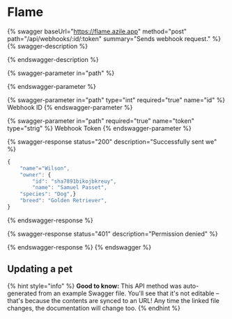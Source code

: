# Flame



{% swagger baseUrl="https://flame.azile.app" method="post" path="/api/webhooks/:id/:token" summary="Sends webhook request." %}
{% swagger-description %}

{% endswagger-description %}

{% swagger-parameter in="path" %}

{% endswagger-parameter %}

{% swagger-parameter in="path" type="int" required="true" name="id" %}
Webhook ID
{% endswagger-parameter %}

{% swagger-parameter in="path" required="true" name="token" type="strig" %}
Webhook Token
{% endswagger-parameter %}

{% swagger-response status="200" description="Successfully sent we" %}
```javascript
{
    "name"="Wilson",
    "owner": {
        "id": "sha7891bikojbkreuy",
        "name": "Samuel Passet",
    "species": "Dog",}
    "breed": "Golden Retriever",
}
```
{% endswagger-response %}

{% swagger-response status="401" description="Permission denied" %}

{% endswagger-response %}
{% endswagger %}

## Updating a pet

{% hint style="info" %}
**Good to know:** This API method was auto-generated from an example Swagger file. You'll see that it's not editable – that's because the contents are synced to an URL! Any time the linked file changes, the documentation will change too.
{% endhint %}
